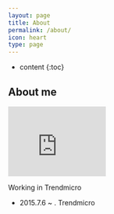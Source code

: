 ```yaml
---
layout: page
title: About
permalink: /about/
icon: heart
type: page
---
```


* content
{:toc}

## About me

<iframe src="http://githubbadge.appspot.com/deniswu1202?s=1" style="border: 0;height: 142px;width: 200px;overflow: hidden;" frameBorder="0"></iframe>

Working in Trendmicro

* 2015.7.6 ~ . Trendmicro
